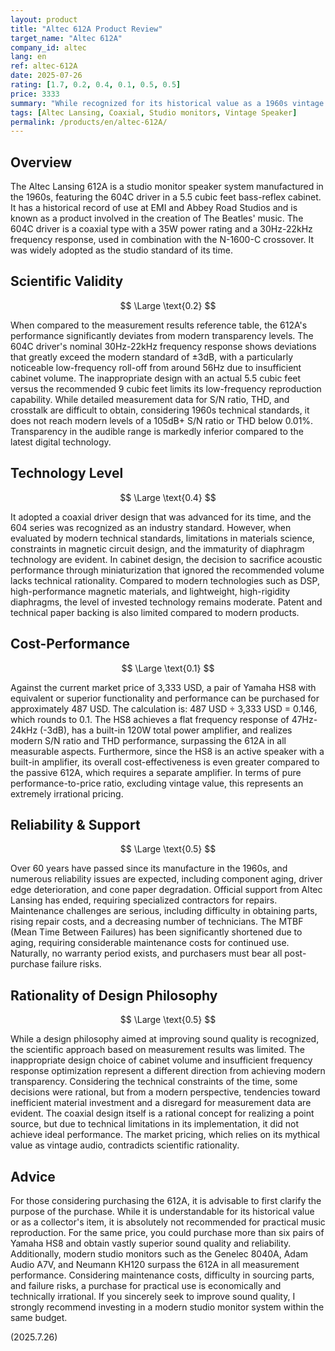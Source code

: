 ```yaml
---
layout: product
title: "Altec 612A Product Review"
target_name: "Altec 612A"
company_id: altec
lang: en
ref: altec-612A
date: 2025-07-26
rating: [1.7, 0.2, 0.4, 0.1, 0.5, 0.5]
price: 3333
summary: "While recognized for its historical value as a 1960s vintage studio monitor, this product shows significantly inferior performance by modern transparency standards and is problematic due to its extremely high selling price."
tags: [Altec Lansing, Coaxial, Studio monitors, Vintage Speaker]
permalink: /products/en/altec-612A/
---
```

## Overview

The Altec Lansing 612A is a studio monitor speaker system manufactured in the 1960s, featuring the 604C driver in a 5.5 cubic feet bass-reflex cabinet. It has a historical record of use at EMI and Abbey Road Studios and is known as a product involved in the creation of The Beatles' music. The 604C driver is a coaxial type with a 35W power rating and a 30Hz-22kHz frequency response, used in combination with the N-1600-C crossover. It was widely adopted as the studio standard of its time.

## Scientific Validity

$$ \Large \text{0.2} $$

When compared to the measurement results reference table, the 612A's performance significantly deviates from modern transparency levels. The 604C driver's nominal 30Hz-22kHz frequency response shows deviations that greatly exceed the modern standard of ±3dB, with a particularly noticeable low-frequency roll-off from around 56Hz due to insufficient cabinet volume. The inappropriate design with an actual 5.5 cubic feet versus the recommended 9 cubic feet limits its low-frequency reproduction capability. While detailed measurement data for S/N ratio, THD, and crosstalk are difficult to obtain, considering 1960s technical standards, it does not reach modern levels of a 105dB+ S/N ratio or THD below 0.01%. Transparency in the audible range is markedly inferior compared to the latest digital technology.

## Technology Level

$$ \Large \text{0.4} $$

It adopted a coaxial driver design that was advanced for its time, and the 604 series was recognized as an industry standard. However, when evaluated by modern technical standards, limitations in materials science, constraints in magnetic circuit design, and the immaturity of diaphragm technology are evident. In cabinet design, the decision to sacrifice acoustic performance through miniaturization that ignored the recommended volume lacks technical rationality. Compared to modern technologies such as DSP, high-performance magnetic materials, and lightweight, high-rigidity diaphragms, the level of invested technology remains moderate. Patent and technical paper backing is also limited compared to modern products.

## Cost-Performance

$$ \Large \text{0.1} $$

Against the current market price of 3,333 USD, a pair of Yamaha HS8 with equivalent or superior functionality and performance can be purchased for approximately 487 USD. The calculation is: 487 USD ÷ 3,333 USD = 0.146, which rounds to 0.1. The HS8 achieves a flat frequency response of 47Hz-24kHz (-3dB), has a built-in 120W total power amplifier, and realizes modern S/N ratio and THD performance, surpassing the 612A in all measurable aspects. Furthermore, since the HS8 is an active speaker with a built-in amplifier, its overall cost-effectiveness is even greater compared to the passive 612A, which requires a separate amplifier. In terms of pure performance-to-price ratio, excluding vintage value, this represents an extremely irrational pricing.

## Reliability & Support

$$ \Large \text{0.5} $$

Over 60 years have passed since its manufacture in the 1960s, and numerous reliability issues are expected, including component aging, driver edge deterioration, and cone paper degradation. Official support from Altec Lansing has ended, requiring specialized contractors for repairs. Maintenance challenges are serious, including difficulty in obtaining parts, rising repair costs, and a decreasing number of technicians. The MTBF (Mean Time Between Failures) has been significantly shortened due to aging, requiring considerable maintenance costs for continued use. Naturally, no warranty period exists, and purchasers must bear all post-purchase failure risks.

## Rationality of Design Philosophy

$$ \Large \text{0.5} $$

While a design philosophy aimed at improving sound quality is recognized, the scientific approach based on measurement results was limited. The inappropriate design choice of cabinet volume and insufficient frequency response optimization represent a different direction from achieving modern transparency. Considering the technical constraints of the time, some decisions were rational, but from a modern perspective, tendencies toward inefficient material investment and a disregard for measurement data are evident. The coaxial design itself is a rational concept for realizing a point source, but due to technical limitations in its implementation, it did not achieve ideal performance. The market pricing, which relies on its mythical value as vintage audio, contradicts scientific rationality.

## Advice

For those considering purchasing the 612A, it is advisable to first clarify the purpose of the purchase. While it is understandable for its historical value or as a collector's item, it is absolutely not recommended for practical music reproduction. For the same price, you could purchase more than six pairs of Yamaha HS8 and obtain vastly superior sound quality and reliability. Additionally, modern studio monitors such as the Genelec 8040A, Adam Audio A7V, and Neumann KH120 surpass the 612A in all measurement performance. Considering maintenance costs, difficulty in sourcing parts, and failure risks, a purchase for practical use is economically and technically irrational. If you sincerely seek to improve sound quality, I strongly recommend investing in a modern studio monitor system within the same budget.

(2025.7.26)
